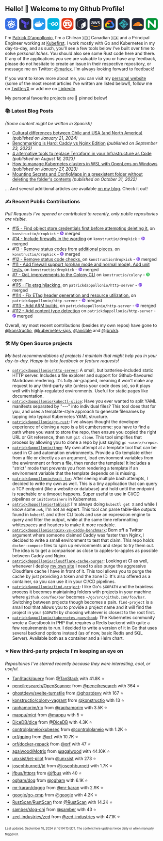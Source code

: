 <!-- DO NOT EDIT THIS FILE DIRECTLY! This file was automatically generated from the tool in this repo. -->

## Hello! 👋 Welcome to my Github Profile!

<p align="center">
  <picture>
    <source media="(prefers-color-scheme: dark)" srcset="images/icons-dark.png">
    <source media="(prefers-color-scheme: light)" srcset="images/icons-light.png">
    <img src="images/icons-dark.png" alt="technologies I use">
  </picture>
</p>

I'm [Patrick D'appollonio](https://www.patrickdap.com), I'm a Chilean 🇨🇱 Canadian 🇨🇦 and a Principal Engineer working at [Kubefirst](https://kubefirst.io). I work mostly with Go and Kubernetes in my day-to-day, and as such, you'll see a few tools below I've built over time to solve *personal itches*. You should also see some Rust code here and there. If any of the applications you see are valuable to you or have any feedback, please do not hesitate to create an issue in their respective repository, or message me on Twitter: [@marlex](https://twitter.com/marlex). I'm always looking forward to feedback!

If you want to know more about me, you can visit my [personal website](https://www.patrickdap.com) (some of the most recent articles I've written are listed below!), follow me on [Twitter/X](https://twitter.com/marlex) or add me on [LinkedIn](https://www.linkedin.com/in/patrickdappollonio/).

My personal favourite projects are 📌 pinned below!
### 📚 Latest Blog Posts

*(Some content might be written in Spanish)*


* [Cultural differences between Chile and USA (and North America)](https://www.patrickdap.com/post/cultural-differences-chile-usa/?ref=github-profile) *(published on January 21, 2024)*
* [Benchmarking is Hard: Caddy vs Nginx Edition](https://www.patrickdap.com/post/benchmarking-is-hard/?ref=github-profile) *(published on September 23, 2023)*
* [4 alternative tools to replace Terraform in your Infrastructure as Code](https://www.patrickdap.com/post/ideas-replace-terraform/?ref=github-profile) *(published on August 18, 2023)*
* [How to manage Kubernetes clusters in WSL with OpenLens on Windows](https://www.patrickdap.com/post/openlens-wsl/?ref=github-profile) *(published on January 27, 2023)*
* [Mounting Secrets and ConfigMaps in a preexistent folder without deleting the folder's contents](https://www.patrickdap.com/post/mounting-secrets-configmaps-without-deleting/?ref=github-profile) *(published on October 31, 2022)*

... And several additional articles are available [on my blog](https://www.patrickdap.com/). Check it out!
### ✍️ Recent Public Contributions

*Pull Requests I've opened or contributed to recently, only public repositories are visible.*


* [#15 - Find object store credentials first before attempting deleting it.](https://github.com/konstructio/dropkick/pull/15) on `konstructio/dropkick` - <img src="images/github-merged.png" width="12px" height="12px"> merged
* [#14 - Include firewalls in the wording](https://github.com/konstructio/dropkick/pull/14) on `konstructio/dropkick` - <img src="images/github-merged.png" width="12px" height="12px"> merged
* [#13 - Remove status codes from additional pieces.](https://github.com/konstructio/dropkick/pull/13) on `konstructio/dropkick` - <img src="images/github-merged.png" width="12px" height="12px"> merged
* [#12 - Remove status code checks. ](https://github.com/konstructio/dropkick/pull/12) on `konstructio/dropkick` - <img src="images/github-merged.png" width="12px" height="12px"> merged
* [#11 - Add firewall support (orphan mode and normal mode). Add unit tests.](https://github.com/konstructio/dropkick/pull/11) on `konstructio/dropkick` - <img src="images/github-merged.png" width="12px" height="12px"> merged
* [#7 - QoL improvements to the Colony CLI](https://github.com/konstructio/colony/pull/7) on `konstructio/colony` - <img src="images/github-open.png" width="12px" height="12px"> open
* [#115 - Fix etag hijacking.](https://github.com/patrickdappollonio/http-server/pull/115) on `patrickdappollonio/http-server` - <img src="images/github-merged.png" width="12px" height="12px"> merged
* [#114 - Fix ETag header generation and resource utilization.](https://github.com/patrickdappollonio/http-server/pull/114) on `patrickdappollonio/http-server` - <img src="images/github-merged.png" width="12px" height="12px"> merged
* [#113 - Add ARM builds.](https://github.com/patrickdappollonio/http-server/pull/113) on `patrickdappollonio/http-server` - <img src="images/github-merged.png" width="12px" height="12px"> merged
* [#112 - Add content type detection](https://github.com/patrickdappollonio/http-server/pull/112) on `patrickdappollonio/http-server` - <img src="images/github-merged.png" width="12px" height="12px"> merged

Overall, my most recent contributions (besides my own repos) have gone to 
[@konstructio](https://github.com/konstructio),
[@kubernetes-sigs](https://github.com/kubernetes-sigs),
[@ansible](https://github.com/ansible)
and [@jbrukh](https://github.com/jbrukh).
### 🛠️ My Open Source projects

*My best recommendations of projects I maintain that might help you in your day-to-day. Happy to take feedback or feature requests!*


* [`patrickdappollonio/http-server`](https://github.com/patrickdappollonio/http-server): A small, but batteries-included static HTTP server. Includes a file explorer and support for Github-flavoured Markdown rendering. It's fully air-grapped, meaning it won't make any request to any third-party site (unless your code does so), so it plays well with highly-regulated environments. Useful for static pages like documentation.
* [`patrickdappollonio/kubectl-slice`](https://github.com/patrickdappollonio/kubectl-slice): Have you ever wanted to split YAML manifests separated by "---" into individual files? This tool does that for you, and uses a template-style approach to generate filenames by tapping into typical Kubernetes YAML structure.
* [`patrickdappollonio/gc-rust`](https://github.com/patrickdappollonio/gc-rust): I've always thought the developer experience of cloning a repo is a bit cumbersome: you have to find a path where you want to store the repo, then ensure you copied the right URL or Git reference, then run `git clone`. This tool simplifies that process by allowing you to clone a repo by just saying `gc <user>/<repo>`.
* [`patrickdappollonio/tgen`](https://github.com/patrickdappollonio/tgen): My own attempt at a template tool that can be used in CI and automation environments. Provide a Go template either from a file or directly as an argument, load environment variables from the environment or from a file, then render the template! It includes a "strict" mode that prevents you from rendering a template if an environment variable that the template depends on is missing.
* [`patrickdappollonio/wait-for`](https://github.com/patrickdappollonio/wait-for): After seeing multiple bash attempts, I decided to write my own as well. This is a tiny application that can query a TCP endpoint (like a website or database) and hold until the endpoint is reachable or a timeout happens. Super useful to use in CI/CD pipelines or `initContainers` in Kubernetes.
* [`patrickdappollonio/tabloid`](https://github.com/patrickdappollonio/tabloid): I'm always doing `kubectl get X` and while I know some `awk`, I'm not an expert. This tool can parse table-like outputs found in `kubectl` and other CLI tools and use an expression engine to query and filter the output, while at the same time reformatting whitespaces and headers to make it more readable.
* [`patrickdappollonio/nginx-vs-caddy-benchmark`](https://github.com/patrickdappollonio/nginx-vs-caddy-benchmark): Born off a Twitter argument where someone claimed Caddy was faster than Nginx, I decided to write a small environment to test that claim. This repo holds `docker-compose` files to spin up environments and steps to try them out. The idea is to get a comparison as close to apples-to-apples as possible between Caddy and Nginx.
* [`patrickdappollonio/cloudflare-cache-purger`](https://github.com/patrickdappollonio/cloudflare-cache-purger): Looking at CI as well, whenever I deploy [my own site](https://www.patrickdap.com) I need to also purge the aggressive Cloudflare cache I have in front of it. This tool allows you to purge the cache by just providing a token and the zone ID. It's also offered as a container, so you can use it in your CI/CD pipelines.
* [`patrickdappollonio/find-project`](https://github.com/patrickdappollonio/find-project): I like Go's `$GOPATH` and the brainless process it becomes maintaining folders with projects in your machine where `github.com/foo/bar` becomes `~/go/src/github.com/foo/bar`. Switching between projects though becomes a pain. `find-project` is a small tool that allows you to provide a project name and it will find the project in your `$GOPATH` by choosing whatever is closest to the root first.
* [`patrickdappollonio/kubernetes-guestbook`](https://github.com/patrickdappollonio/kubernetes-guestbook): The Kubernetes community wrote a Guestbook in PHP that requires a Redis backend with quite a few requirements to run. I decided to write a version of it in Go that uses several backend options instead (as of now, basic Redis and SQL Server). Available both as a container and a Helm chart.
### ⭐ New third-party projects I'm keeping an eye on

*Repositories I've starred recently because they were interesting, cool, or useful.*


* [TanStack/query](https://github.com/TanStack/query) from [@TanStack](https://github.com/TanStack) with 41.8K ⭐️
* [pencilresearch/OpenScanner](https://github.com/pencilresearch/OpenScanner) from [@pencilresearch](https://github.com/pencilresearch) with 364 ⭐️
* [ghostdevv/svelte-turnstile](https://github.com/ghostdevv/svelte-turnstile) from [@ghostdevv](https://github.com/ghostdevv) with 167 ⭐️
* [konstructio/colony-vagrant](https://github.com/konstructio/colony-vagrant) from [@konstructio](https://github.com/konstructio) with 13 ⭐️
* [raphamorim/rio](https://github.com/raphamorim/rio) from [@raphamorim](https://github.com/raphamorim) with 3.5K ⭐️
* [mappu/miqt](https://github.com/mappu/miqt) from [@mappu](https://github.com/mappu) with 5 ⭐️
* [DiceDB/dice](https://github.com/DiceDB/dice) from [@DiceDB](https://github.com/DiceDB) with 4.3K ⭐️
* [controlplaneio/kubesec](https://github.com/controlplaneio/kubesec) from [@controlplaneio](https://github.com/controlplaneio) with 1.2K ⭐️
* [orf/gping](https://github.com/orf/gping) from [@orf](https://github.com/orf) with 10.7K ⭐️
* [orf/docker-repack](https://github.com/orf/docker-repack) from [@orf](https://github.com/orf) with 47 ⭐️
* [agalwood/Motrix](https://github.com/agalwood/Motrix) from [@agalwood](https://github.com/agalwood) with 44.10K ⭐️
* [unxsist/jet-pilot](https://github.com/unxsist/jet-pilot) from [@unxsist](https://github.com/unxsist) with 273 ⭐️
* [josephburnett/jd](https://github.com/josephburnett/jd) from [@josephburnett](https://github.com/josephburnett) with 1.7K ⭐️
* [jfbus/httprs](https://github.com/jfbus/httprs) from [@jfbus](https://github.com/jfbus) with 40 ⭐️
* [ogham/dog](https://github.com/ogham/dog) from [@ogham](https://github.com/ogham) with 6.1K ⭐️
* [mr-karan/doggo](https://github.com/mr-karan/doggo) from [@mr-karan](https://github.com/mr-karan) with 2.9K ⭐️
* [google/go-cmp](https://github.com/google/go-cmp) from [@google](https://github.com/google) with 4.2K ⭐️
* [RustScan/RustScan](https://github.com/RustScan/RustScan) from [@RustScan](https://github.com/RustScan) with 14.2K ⭐️
* [samber/slog-chi](https://github.com/samber/slog-chi) from [@samber](https://github.com/samber) with 43 ⭐️
* [zed-industries/zed](https://github.com/zed-industries/zed) from [@zed-industries](https://github.com/zed-industries) with 47.1K ⭐️

<sup><sub>Last updated: September 18, 2024 at 16:04:15 EDT. The content here updates twice daily or when manually triggered.</sup></sub>